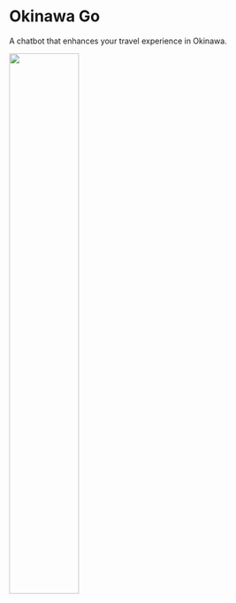# Okinawa Go

A chatbot that enhances your travel experience in Okinawa.

<img src="https://github.com/user-attachments/assets/5853d642-fbf2-4b92-bd84-7e99d2112785" style="width: 50%" />
